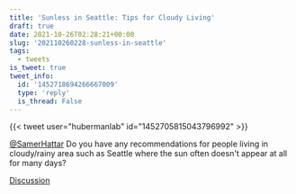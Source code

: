 ```yaml
---
title: 'Sunless in Seattle: Tips for Cloudy Living'
draft: true
date: 2021-10-26T02:28:21+00:00
slug: '202110260228-sunless-in-seattle'
tags:
  - tweets
is_tweet: true
tweet_info:
  id: '1452718694266667009'
  type: 'reply'
  is_thread: False
---
```




{{< tweet user="hubermanlab" id="1452705815043796992" >}}

[@SamerHattar](https://x.com/SamerHattar) Do you have any recommendations for people living in cloudy/rainy area such as Seattle where the sun often doesn't appear at all for many days?

[Discussion](https://x.com/sytelus/status/1452718694266667009)
